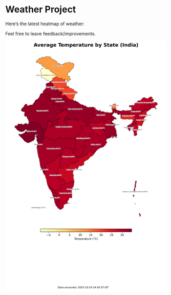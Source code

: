 # Weather Project

Here’s the latest heatmap of weather:

Feel free to leave feedback/improvements.

![India Heatmap](docs/assets/india_heatmap.png?v=F4A407)
